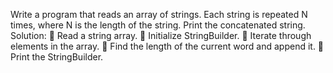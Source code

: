 Write a program that reads an array of strings. Each string is repeated N times, where N is the length of the string.
Print the concatenated string.
Solution:
 Read a string array.
 Initialize StringBuilder.
 Iterate through elements in the array.
 Find the length of the current word and append it.
 Print the StringBuilder.

